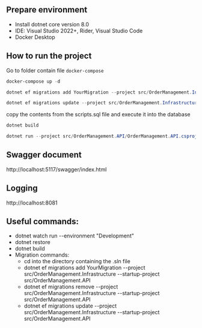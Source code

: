 ## Prepare environment
* Install dotnet core version 8.0
* IDE: Visual Studio 2022+, Rider, Visual Studio Code
* Docker Desktop

## How to run the project
Go to folder contain file `docker-compose`
```Powershell
docker-compose up -d
```
```Powershell
dotnet ef migrations add YourMigration --project src/OrderManagement.Infrastructure --startup-project src/OrderManagement.API
```
```Powershell
dotnet ef migrations update --project src/OrderManagement.Infrastructure --startup-project src/OrderManagement.API
```
copy the contents from the scripts.sql file and execute it into the database
```Powershell
dotnet build
```
```Powershell
dotnet run --project src/OrderManagement.API/OrderManagement.API.csproj
```
## Swagger document
http://localhost:5117/swagger/index.html

## Logging
http://localhost:8081

## Useful commands:
- dotnet watch run --environment "Development"
- dotnet restore
- dotnet build
- Migration commands:
  - cd into the directory containing the .sln file
  - dotnet ef migrations add YourMigration --project src/OrderManagement.Infrastructure --startup-project src/OrderManagement.API
  - dotnet ef migrations remove --project src/OrderManagement.Infrastructure --startup-project src/OrderManagement.API
  - dotnet ef migrations update --project src/OrderManagement.Infrastructure --startup-project src/OrderManagement.API

